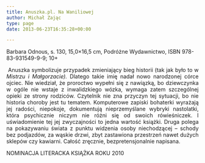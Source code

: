```yaml
---
title: Anuszka.pl. Na Waniliowej
author: Michał Zając
type: page
date: 2013-06-23T16:35:28+00:00

---
```

Barbara Odnous, s. 130, 15,0&#215;16,5 cm, Podróżne Wydawnictwo, ISBN 978-83-931549-9-9; 10+

<p style="text-align: justify;">
   Anuszka symbolizuje przypadek zmieniający bieg historii (tak jak było to w <i>Mistrzu i Małgorzacie). </i>Dlatego takie imię nadał nowo narodzonej córce ojciec. Nie wiedział, że proroctwo wypełni się z nawiązką, bo dziewczynka w ogóle nie wstaje z inwalidzkiego wózka, wymaga zatem szczególnej opieki ze strony rodziców. Czytelnik nie zna przyczyn tej sytuacji, bo nie historia choroby jest tu tematem. Komputerowe zapiski bohaterki wyrażają jej radości, niepokoje, dokumentują nieprzemyślane wybryki nastolatki, która psychicznie niczym nie różni się od swoich rówieśniczek. I uświadomienie tej jej zwyczajności to jedna wartość książki. Druga polega na pokazywaniu świata z punktu widzenia osoby niechodzącej &#8211; schody bez podjazdów, za wąskie drzwi, zbyt zastawiona przestrzeń nawet dużych sklepów czy kawiarni. Całość zręcznie, bezpretensjonalnie napisana.
</p>

NOMINACJA LITERACKA KSIĄŻKA ROKU 2010